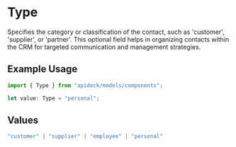 # Type

Specifies the category or classification of the contact, such as 'customer', 'supplier', or 'partner'. This optional field helps in organizing contacts within the CRM for targeted communication and management strategies.

## Example Usage

```typescript
import { Type } from "apideck/models/components";

let value: Type = "personal";
```

## Values

```typescript
"customer" | "supplier" | "employee" | "personal"
```